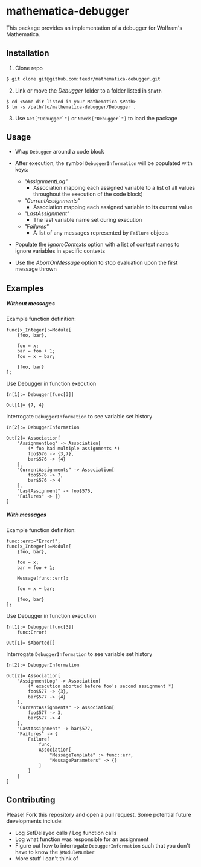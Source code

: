 # mathematica-debugger

This package provides an implementation of a debugger for Wolfram's Mathematica.

## Installation

1. Clone repo
```sh
$ git clone git@github.com:teedr/mathematica-debugger.git
```

2. Link or move the _Debugger_ folder to a folder listed in `$Path`
```
$ cd <Some dir listed in your Mathematica $Path>
$ ln -s /path/to/mathematica-debugger/Debugger .
```

3. Use ``Get["Debugger`"]`` or ``Needs["Debugger`"]`` to load the package

## Usage

* Wrap `Debugger` around a code block

* After execution, the symbol `DebuggerInformation` will be populated with keys: 
	* _"AssignmentLog"_
		* Association mapping each assigned variable to a list of all values throughout the execution of the code block)
	* _"CurrentAssignments"_
		* Association mapping each assigned variable to its current value
	* _"LastAssignment"_
		* The last variable name set during execution
	* _"Failures"_
		* A list of any messages represented by `Failure` objects
		

* Populate the _IgnoreContexts_ option with a list of context names to ignore variables in specific contexts

* Use the _AbortOnMessage_ option to stop evaluation upon the first message thrown

## Examples

##### Without messages
Example function definition:
```
func[x_Integer]:=Module[
	{foo, bar},
	
	foo = x;
	bar = foo + 1;
	foo = x + bar;
	
	{foo, bar}
];
```
Use Debugger in function execution
```
In[1]:= Debugger[func[3]]

Out[1]= {7, 4}
```
Interrogate `DebuggerInformation` to see variable set history
```
In[2]:= DebuggerInformation

Out[2]= Association[
	"AssignmentLog" -> Association[
		(* foo had multiple assignments *)
		foo$576 -> {3,7},
		bar$576 -> {4}
	],
	"CurrentAssignments" -> Association[
		foo$576 -> 7,
		bar$576 -> 4
	],
	"LastAssignment" -> foo$576,
	"Failures" -> {}
]
```

##### With messages
Example function definition:
```
func::err:="Error!";
func[x_Integer]:=Module[
	{foo, bar},
	
	foo = x;
	bar = foo + 1;
	
	Message[func::err];
	
	foo = x + bar;
	
	{foo, bar}
];
```
Use Debugger in function execution
```
In[1]:= Debugger[func[3]]
	func:Error!

Out[1]= $Aborted[]
```
Interrogate `DebuggerInformation` to see variable set history
```
In[2]:= DebuggerInformation

Out[2]= Association[
	"AssignmentLog" -> Association[
		(* execution aborted before foo's second assignment *)
		foo$577 -> {3},
		bar$577 -> {4}
	],
	"CurrentAssignments" -> Association[
		foo$577 -> 3,
		bar$577 -> 4
	],
	"LastAssignment" -> bar$577,
	"Failures" -> {
		Failure[
			func,
			Association[
				"MessageTemplate" :> func::err,
				"MessageParameters" -> {}
			]
		]
	}
]
```

## Contributing

Please! Fork this repository and open a pull request. Some potential future developments include:

* Log SetDelayed calls / Log function calls
* Log what function was responsible for an assignment
* Figure out how to interrogate ``DebuggerInformation`` such that you don't have to know the ``$ModuleNumber``
* More stuff I can't think of
